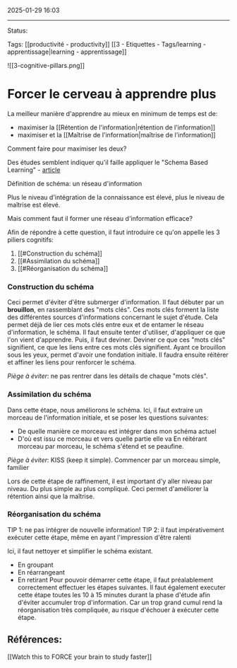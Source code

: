 
2025-01-29 16:03
****
Status:

Tags: [[productivité - productivity]] [[3 - Etiquettes - Tags/learning - apprentissage|learning - apprentissage]]

![[3-cognitive-pillars.png]]
# Forcer le cerveau à apprendre plus

La meilleur manière d'apprendre au mieux en minimum de temps est de:
- maximiser la [[Rétention de l'information|rétention de l'information]]
- maximiser et la [[Maîtrise de l'information|maîtrise de l'information]]

Comment faire pour maximiser les deux?

Des études semblent indiquer qu'il faille appliquer le "Schema Based Learning" - [article](https://www.researchgate.net/publication/378395606_Innovations_With_Schema_Theory_Modern_Implications_for_Learning_Memory_And_Academic_Achievement)

Définition de schéma: un réseau d'information

Plus le niveau d'intégration de la connaissance est élevé, plus le niveau de maîtrise est élevé.

Mais comment faut il former une réseau d'information efficace?

Afin de répondre à cette question, il faut introduire ce qu'on appelle les 3 piliers cognitifs:
1. [[#Construction du schéma]]
2. [[#Assimilation du schéma]]
3. [[#Réorganisation du schéma]]

### Construction du schéma

Ceci permet d'éviter d'être submerger d'information.
Il faut débuter par un **brouillon**, en rassemblant des "mots clés". Ces mots clés forment la liste des différentes sources d'informations concernant le sujet d'étude. Cela permet déjà de lier ces mots clés entre eux et de entamer le réseau d'information, le schéma.
Il faut ensuite tenter d'utiliser, d'appliquer ce que l'on vient d'apprendre. 
Puis, il faut deviner. Deviner ce que ces "mots clés" signifient, ce que les liens entre ces mots clés signifient. 
Ayant ce brouillon sous les yeux, permet d'avoir une fondation initiale. Il faudra ensuite réitérer et affiner les liens pour renforcer le schéma.

*Piège à éviter*: ne pas rentrer dans les détails de chaque "mots clés".
### Assimilation du schéma

Dans cette étape, nous améliorons le schéma.
Ici, il faut extraire un morceau de l'information initiale, et se poser les questions suivantes:
- De quelle manière ce morceau est intégrer dans mon schéma actuel
- D'où est issu ce morceau et vers quelle partie elle va
En réitérant morceau par morceau, le schéma s'étend et se peaufine.

*Piège à éviter*: KISS (keep it simple). Commencer par un morceau simple, familier

Lors de cette étape de raffinement, il est important d'y aller niveau par niveau. Du plus simple au plus compliqué.
Ceci permet d'améliorer la rétention ainsi que la maîtrise.
### Réorganisation du schéma

TIP 1: ne pas intégrer de nouvelle information!
TIP 2: il faut impérativement exécuter cette étape, même en ayant l'impression d'être ralenti

Ici, il faut nettoyer et simplifier le schéma existant.
- En groupant
- En réarrangeant
- En retirant
Pour pouvoir démarrer cette étape, il faut préalablement correctement effectuer les étapes suivantes. 
Il faut également executer cette étape toutes les 10 à 15 minutes durant la phase d'étude afin d'éviter accumuler trop d'information. Car un trop grand cumul rend la réorganisation très compliquée, au risque d'échouer à exécuter cette étape.


## Références:

[[Watch this to FORCE your brain to study faster]]
